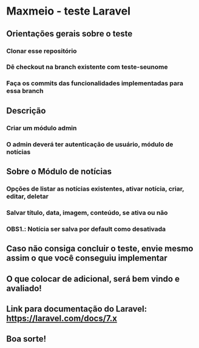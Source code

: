 # Maxmeio - teste Laravel

## Orientações gerais sobre o teste

### Clonar esse repositório
### Dê checkout na branch existente com teste-seunome
### Faça os commits das funcionalidades implementadas para essa branch

## Descrição
### Criar um módulo admin
### O admin deverá ter autenticação de usuário, módulo de notícias

## Sobre o Módulo de notícias
### Opções de listar as notícias existentes, ativar notícia, criar, editar, deletar
### Salvar título, data, imagem, conteúdo, se ativa ou não
### OBS1.: Notícia ser salva por default como desativada

## Caso não consiga concluir o teste, envie mesmo assim o que você conseguiu implementar
## O que colocar de adicional, será bem vindo e avaliado!

## Link para documentação do Laravel: https://laravel.com/docs/7.x

## Boa sorte!

